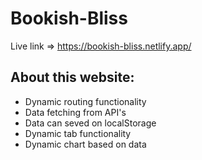 # Bookish-Bliss

Live link => https://bookish-bliss.netlify.app/

## About this website:
- Dynamic routing functionality 
- Data fetching from API's
- Data can seved on localStorage
- Dynamic tab functionality
- Dynamic chart based on data

